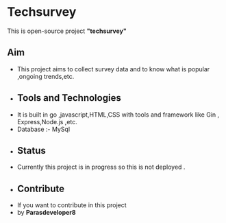 # Techsurvey
This is open-source project **"techsurvey"**
## Aim
- This project aims to collect survey data and to know what is popular ,ongoing trends,etc.
-   ## Tools and Technologies
- It is built in go ,javascript,HTML,CSS with tools and framework like Gin , Express,Node.js ,etc.
- Database :- MySql
- ## Status
- Currently this project is in progress so this is not deployed .
- ## Contribute
- If you want to contribute in this project
- 
  by **Parasdeveloper8**
